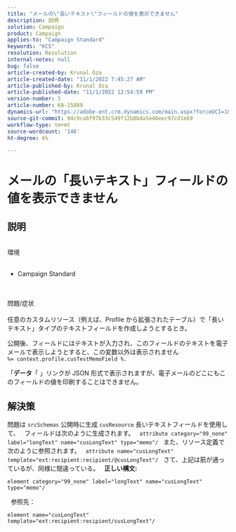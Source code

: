 ```yaml
---
title: "メールの\"長いテキスト\"フィールドの値を表示できません"
description: 説明
solution: Campaign
product: Campaign
applies-to: "Campaign Standard"
keywords: "KCS"
resolution: Resolution
internal-notes: null
bug: false
article-created-by: Krunal Oza
article-created-date: "11/1/2022 7:45:27 AM"
article-published-by: Krunal Oza
article-published-date: "11/1/2022 12:54:59 PM"
version-number: 5
article-number: KA-15089
dynamics-url: "https://adobe-ent.crm.dynamics.com/main.aspx?forceUCI=1&pagetype=entityrecord&etn=knowledgearticle&id=1a8ce124-b959-ed11-9561-6045bd0067ea"
source-git-commit: 94c9ca6f97b33c549f12b8bda5e46eec97cd1e69
workflow-type: tm+mt
source-wordcount: '146'
ht-degree: 6%

---
```


# メールの「長いテキスト」フィールドの値を表示できません

## 説明

<br>環境<br><br>
- Campaign Standard



<br><br>問題/症状<br><br>
任意のカスタムリソース（例えば、Profile から拡張されたテーブル）で「長いテキスト」タイプのテキストフィールドを作成しようとするとき。

公開後、フィールドにはテキストが入力され、このフィールドのテキストを電子メールで表示しようとすると、この変数以外は表示されません `%= context.profile.cusTestMemoField %.`

「<b>データ</b>「 」リンクが JSON 形式で表示されますが、電子メールのどこにもこのフィールドの値を印刷することはできません。


## 解決策


問題は `srcSchemas` 公開時に生成 `cusResource` 長いテキストフィールドを使用して、
 
フィールドは次のように生成されます。
 
`attribute category="99_none" label="longText" name="cusLongText" type="memo"/`
 
また、リソース定義で次のように参照されます。
 
`attribute name="cusLongText" template="ext:recipient:recipient/@cusLongText"/`
 
さて、上記は筋が通っているが、同様に間違っている。
 
<b>正しい構文:</b>


```
element category="99_none" label="longText" name="cusLongText" type="memo"/
```


 
参照先：


```
element name="cusLongText" template="ext:recipient:recipient/cusLongText"/
```

